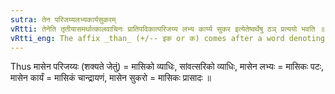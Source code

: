 ```yaml
---
sutra: तेन परिजय्यलभ्यकार्यसुकरम्
vRtti: तेनेति तृतीयासमर्थात्कालवाचिनः प्रातिपदिकात्परिजय्य लभ्य कार्य्य सुकर इत्येतेष्वर्थेषु ठञ् प्रत्ययो भवति ॥
vRtti_eng: The affix _than_ (+/-- इक or क) comes after a word denoting time, in the 3rd case in construction, in the sense of "to be subdued, to be gained or attained, to be completed and to be easily completed in that time".
---
```

Thus मासेन परिजय्यः (शक्यते जेतुं) = मासिको व्याधिः, सांवत्सरिको व्याधिः, मासेन लभ्यः = मासिकः पटः, मासेन कार्यं = मासिकं चान्द्रायणं, मासेन सुकरो = मासिकः प्रासादः ॥

